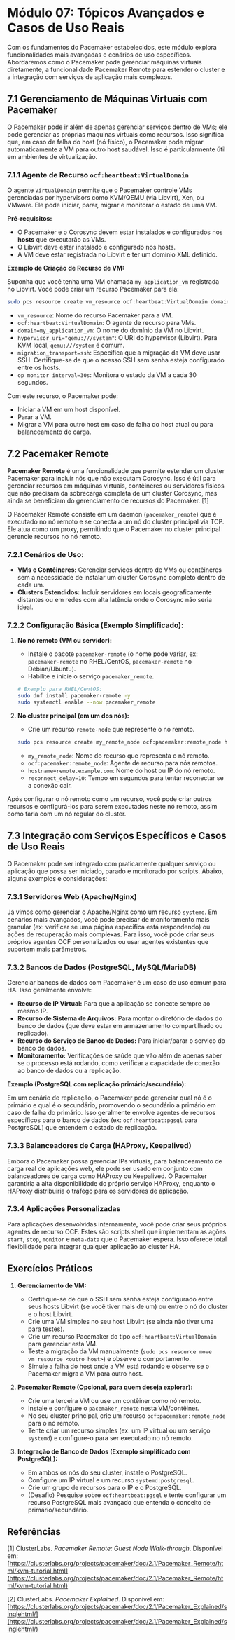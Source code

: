 # Módulo 07: Tópicos Avançados e Casos de Uso Reais

Com os fundamentos do Pacemaker estabelecidos, este módulo explora funcionalidades mais avançadas e cenários de uso específicos. Abordaremos como o Pacemaker pode gerenciar máquinas virtuais diretamente, a funcionalidade Pacemaker Remote para estender o cluster e a integração com serviços de aplicação mais complexos.

## 7.1 Gerenciamento de Máquinas Virtuais com Pacemaker

O Pacemaker pode ir além de apenas gerenciar serviços dentro de VMs; ele pode gerenciar as próprias máquinas virtuais como recursos. Isso significa que, em caso de falha do host (nó físico), o Pacemaker pode migrar automaticamente a VM para outro host saudável. Isso é particularmente útil em ambientes de virtualização.

### 7.1.1 Agente de Recurso `ocf:heartbeat:VirtualDomain`

O agente `VirtualDomain` permite que o Pacemaker controle VMs gerenciadas por hypervisors como KVM/QEMU (via Libvirt), Xen, ou VMware. Ele pode iniciar, parar, migrar e monitorar o estado de uma VM.

**Pré-requisitos:**

*   O Pacemaker e o Corosync devem estar instalados e configurados nos **hosts** que executarão as VMs.
*   O Libvirt deve estar instalado e configurado nos hosts.
*   A VM deve estar registrada no Libvirt e ter um domínio XML definido.

**Exemplo de Criação de Recurso de VM:**

Suponha que você tenha uma VM chamada `my_application_vm` registrada no Libvirt. Você pode criar um recurso Pacemaker para ela:

```bash
sudo pcs resource create vm_resource ocf:heartbeat:VirtualDomain domain=my_application_vm hypervisor_uri="qemu:///system" migration_transport=ssh op monitor interval=30s
```

*   `vm_resource`: Nome do recurso Pacemaker para a VM.
*   `ocf:heartbeat:VirtualDomain`: O agente de recurso para VMs.
*   `domain=my_application_vm`: O nome do domínio da VM no Libvirt.
*   `hypervisor_uri="qemu:///system"`: O URI do hypervisor (Libvirt). Para KVM local, `qemu:///system` é comum.
*   `migration_transport=ssh`: Especifica que a migração da VM deve usar SSH. Certifique-se de que o acesso SSH sem senha esteja configurado entre os hosts.
*   `op monitor interval=30s`: Monitora o estado da VM a cada 30 segundos.

Com este recurso, o Pacemaker pode:

*   Iniciar a VM em um host disponível.
*   Parar a VM.
*   Migrar a VM para outro host em caso de falha do host atual ou para balanceamento de carga.

## 7.2 Pacemaker Remote

**Pacemaker Remote** é uma funcionalidade que permite estender um cluster Pacemaker para incluir nós que não executam Corosync. Isso é útil para gerenciar recursos em máquinas virtuais, contêineres ou servidores físicos que não precisam da sobrecarga completa de um cluster Corosync, mas ainda se beneficiam do gerenciamento de recursos do Pacemaker. [1]

O Pacemaker Remote consiste em um daemon (`pacemaker_remote`) que é executado no nó remoto e se conecta a um nó do cluster principal via TCP. Ele atua como um proxy, permitindo que o Pacemaker no cluster principal gerencie recursos no nó remoto.

### 7.2.1 Cenários de Uso:

*   **VMs e Contêineres:** Gerenciar serviços dentro de VMs ou contêineres sem a necessidade de instalar um cluster Corosync completo dentro de cada um.
*   **Clusters Estendidos:** Incluir servidores em locais geograficamente distantes ou em redes com alta latência onde o Corosync não seria ideal.

### 7.2.2 Configuração Básica (Exemplo Simplificado):

1.  **No nó remoto (VM ou servidor):**
    *   Instale o pacote `pacemaker-remote` (o nome pode variar, ex: `pacemaker-remote` no RHEL/CentOS, `pacemaker-remote` no Debian/Ubuntu).
    *   Habilite e inicie o serviço `pacemaker_remote`.

    ```bash
    # Exemplo para RHEL/CentOS:
    sudo dnf install pacemaker-remote -y
    sudo systemctl enable --now pacemaker_remote
    ```

2.  **No cluster principal (em um dos nós):**
    *   Crie um recurso `remote-node` que represente o nó remoto.

    ```bash
    sudo pcs resource create my_remote_node ocf:pacemaker:remote_node hostname=remote.example.com reconnect_delay=10 op monitor interval=60s
    ```

    *   `my_remote_node`: Nome do recurso que representa o nó remoto.
    *   `ocf:pacemaker:remote_node`: Agente de recurso para nós remotos.
    *   `hostname=remote.example.com`: Nome do host ou IP do nó remoto.
    *   `reconnect_delay=10`: Tempo em segundos para tentar reconectar se a conexão cair.

Após configurar o nó remoto como um recurso, você pode criar outros recursos e configurá-los para serem executados neste nó remoto, assim como faria com um nó regular do cluster.

## 7.3 Integração com Serviços Específicos e Casos de Uso Reais

O Pacemaker pode ser integrado com praticamente qualquer serviço ou aplicação que possa ser iniciado, parado e monitorado por scripts. Abaixo, alguns exemplos e considerações:

### 7.3.1 Servidores Web (Apache/Nginx)

Já vimos como gerenciar o Apache/Nginx como um recurso `systemd`. Em cenários mais avançados, você pode precisar de monitoramento mais granular (ex: verificar se uma página específica está respondendo) ou ações de recuperação mais complexas. Para isso, você pode criar seus próprios agentes OCF personalizados ou usar agentes existentes que suportem mais parâmetros.

### 7.3.2 Bancos de Dados (PostgreSQL, MySQL/MariaDB)

Gerenciar bancos de dados com Pacemaker é um caso de uso comum para HA. Isso geralmente envolve:

*   **Recurso de IP Virtual:** Para que a aplicação se conecte sempre ao mesmo IP.
*   **Recurso de Sistema de Arquivos:** Para montar o diretório de dados do banco de dados (que deve estar em armazenamento compartilhado ou replicado).
*   **Recurso do Serviço de Banco de Dados:** Para iniciar/parar o serviço do banco de dados.
*   **Monitoramento:** Verificações de saúde que vão além de apenas saber se o processo está rodando, como verificar a capacidade de conexão ao banco de dados ou a replicação.

**Exemplo (PostgreSQL com replicação primário/secundário):**

Em um cenário de replicação, o Pacemaker pode gerenciar qual nó é o primário e qual é o secundário, promovendo o secundário a primário em caso de falha do primário. Isso geralmente envolve agentes de recursos específicos para o banco de dados (ex: `ocf:heartbeat:pgsql` para PostgreSQL) que entendem o estado de replicação.

### 7.3.3 Balanceadores de Carga (HAProxy, Keepalived)

Embora o Pacemaker possa gerenciar IPs virtuais, para balanceamento de carga real de aplicações web, ele pode ser usado em conjunto com balanceadores de carga como HAProxy ou Keepalived. O Pacemaker garantiria a alta disponibilidade do próprio serviço HAProxy, enquanto o HAProxy distribuiria o tráfego para os servidores de aplicação.

### 7.3.4 Aplicações Personalizadas

Para aplicações desenvolvidas internamente, você pode criar seus próprios agentes de recurso OCF. Estes são scripts shell que implementam as ações `start`, `stop`, `monitor` e `meta-data` que o Pacemaker espera. Isso oferece total flexibilidade para integrar qualquer aplicação ao cluster HA.

## Exercícios Práticos

1.  **Gerenciamento de VM:**
    *   Certifique-se de que o SSH sem senha esteja configurado entre seus hosts Libvirt (se você tiver mais de um) ou entre o nó do cluster e o host Libvirt.
    *   Crie uma VM simples no seu host Libvirt (se ainda não tiver uma para testes).
    *   Crie um recurso Pacemaker do tipo `ocf:heartbeat:VirtualDomain` para gerenciar esta VM.
    *   Teste a migração da VM manualmente (`sudo pcs resource move vm_resource <outro_host>`) e observe o comportamento.
    *   Simule a falha do host onde a VM está rodando e observe se o Pacemaker migra a VM para outro host.

2.  **Pacemaker Remote (Opcional, para quem deseja explorar):**
    *   Crie uma terceira VM ou use um contêiner como nó remoto.
    *   Instale e configure o `pacemaker_remote` nesta VM/contêiner.
    *   No seu cluster principal, crie um recurso `ocf:pacemaker:remote_node` para o nó remoto.
    *   Tente criar um recurso simples (ex: um IP virtual ou um serviço `systemd`) e configure-o para ser executado no nó remoto.

3.  **Integração de Banco de Dados (Exemplo simplificado com PostgreSQL):**
    *   Em ambos os nós do seu cluster, instale o PostgreSQL.
    *   Configure um IP virtual e um recurso `systemd:postgresql`.
    *   Crie um grupo de recursos para o IP e o PostgreSQL.
    *   (Desafio) Pesquise sobre `ocf:heartbeat:pgsql` e tente configurar um recurso PostgreSQL mais avançado que entenda o conceito de primário/secundário.

## Referências

[1] ClusterLabs. *Pacemaker Remote: Guest Node Walk-through*. Disponível em: [https://clusterlabs.org/projects/pacemaker/doc/2.1/Pacemaker_Remote/html/kvm-tutorial.html](https://clusterlabs.org/projects/pacemaker/doc/2.1/Pacemaker_Remote/html/kvm-tutorial.html)

[2] ClusterLabs. *Pacemaker Explained*. Disponível em: [https://clusterlabs.org/projects/pacemaker/doc/2.1/Pacemaker_Explained/singlehtml/](https://clusterlabs.org/projects/pacemaker/doc/2.1/Pacemaker_Explained/singlehtml/)

